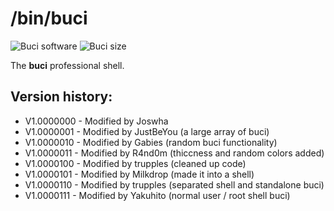# /bin/buci

![Buci software](https://img.shields.io/badge/buci-(%20%20Y%20%20)-critical)
![Buci size](https://img.shields.io/github/repo-size/joswha/-bin-buci?label=buci%20size)

The **buci** professional shell.

## Version history:

* V1.0000000 - Modified by Joswha
* V1.0000001 - Modified by JustBeYou (a large array of buci)
* V1.0000010 - Modified by Gabies (random buci functionality)
* V1.0000011 - Modified by R4nd0m (thiccness and random colors added)
* V1.0000100 - Modified by trupples (cleaned up code)
* V1.0000101 - Modified by Milkdrop (made it into a shell)
* V1.0000110 - Modified by trupples (separated shell and standalone buci)
* V1.0000111 - Modified by Yakuhito (normal user / root shell buci)
